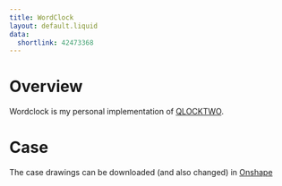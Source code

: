 ```yaml
---
title: WordClock
layout: default.liquid
data:
  shortlink: 42473368
---
```

# Overview

Wordclock is my personal implementation of [QLOCKTWO](https://qlocktwo.com/de). 

# Case

The case drawings can be downloaded (and also changed) in [Onshape](https://cad.onshape.com/documents/73bd9023d6e445c196eaa95f/w/ddbc0cdd2d6744cf8f76cf8c/e/43983d57d76b468bb749b507)
